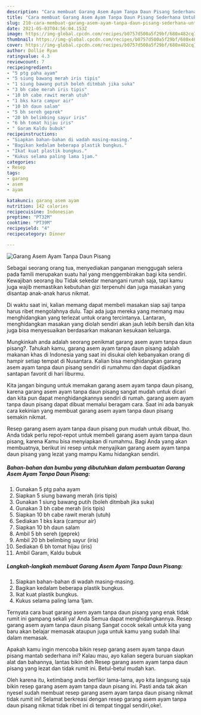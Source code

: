 ```yaml
---
description: "Cara membuat Garang Asem Ayam Tanpa Daun Pisang Sederhana Untuk Jualan"
title: "Cara membuat Garang Asem Ayam Tanpa Daun Pisang Sederhana Untuk Jualan"
slug: 210-cara-membuat-garang-asem-ayam-tanpa-daun-pisang-sederhana-untuk-jualan
date: 2021-05-03T04:56:04.153Z
image: https://img-global.cpcdn.com/recipes/b0757d500a5f29bf/680x482cq70/garang-asem-ayam-tanpa-daun-pisang-foto-resep-utama.jpg
thumbnail: https://img-global.cpcdn.com/recipes/b0757d500a5f29bf/680x482cq70/garang-asem-ayam-tanpa-daun-pisang-foto-resep-utama.jpg
cover: https://img-global.cpcdn.com/recipes/b0757d500a5f29bf/680x482cq70/garang-asem-ayam-tanpa-daun-pisang-foto-resep-utama.jpg
author: Dollie Ryan
ratingvalue: 4.3
reviewcount: 7
recipeingredient:
- "5 ptg paha ayam"
- "5 siung bawang merah iris tipis"
- "1 siung bawang putih boleh ditmbah jika suka"
- "3 bh cabe merah iris tipis"
- "10 bh cabe rawit merah utuh"
- "1 bks kara campur air"
- "10 bh daun salam"
- "5 bh sereh geprek"
- "20 bh belimbing sayur iris"
- "6 bh tomat hijau iris"
- " Garam Kaldu bubuk"
recipeinstructions:
- "Siapkan bahan-bahan di wadah masing-masing."
- "Bagikan kedalam beberapa plastik bungkus."
- "Ikat kuat plastik bungkus."
- "Kukus selama paling lama 1jam."
categories:
- Resep
tags:
- garang
- asem
- ayam

katakunci: garang asem ayam 
nutrition: 142 calories
recipecuisine: Indonesian
preptime: "PT32M"
cooktime: "PT39M"
recipeyield: "4"
recipecategory: Dinner

---
```



![Garang Asem Ayam Tanpa Daun Pisang](https://img-global.cpcdn.com/recipes/b0757d500a5f29bf/680x482cq70/garang-asem-ayam-tanpa-daun-pisang-foto-resep-utama.jpg)

Sebagai seorang orang tua, menyediakan panganan menggugah selera pada famili merupakan suatu hal yang menggembirakan bagi kita sendiri. Kewajiban seorang ibu Tidak sekedar menangani rumah saja, tapi kamu juga wajib memastikan kebutuhan gizi terpenuhi dan juga masakan yang disantap anak-anak harus nikmat.

Di waktu  saat ini, kalian memang dapat membeli masakan siap saji tanpa harus ribet mengolahnya dulu. Tapi ada juga mereka yang memang mau menghidangkan yang terlezat untuk orang tercintanya. Lantaran, menghidangkan masakan yang diolah sendiri akan jauh lebih bersih dan kita juga bisa menyesuaikan berdasarkan makanan kesukaan keluarga. 



Mungkinkah anda adalah seorang penikmat garang asem ayam tanpa daun pisang?. Tahukah kamu, garang asem ayam tanpa daun pisang adalah makanan khas di Indonesia yang saat ini disukai oleh kebanyakan orang di hampir setiap tempat di Nusantara. Kalian bisa menghidangkan garang asem ayam tanpa daun pisang sendiri di rumahmu dan dapat dijadikan santapan favorit di hari liburmu.

Kita jangan bingung untuk memakan garang asem ayam tanpa daun pisang, karena garang asem ayam tanpa daun pisang sangat mudah untuk dicari dan kita pun dapat menghidangkannya sendiri di rumah. garang asem ayam tanpa daun pisang dapat dibuat memalui beragam cara. Saat ini ada banyak cara kekinian yang membuat garang asem ayam tanpa daun pisang semakin nikmat.

Resep garang asem ayam tanpa daun pisang pun mudah untuk dibuat, lho. Anda tidak perlu repot-repot untuk membeli garang asem ayam tanpa daun pisang, karena Kamu bisa menyiapkan di rumahmu. Bagi Anda yang akan membuatnya, berikut ini resep untuk menyajikan garang asem ayam tanpa daun pisang yang lezat yang mampu Kamu hidangkan sendiri.

<!--inarticleads1-->

##### Bahan-bahan dan bumbu yang dibutuhkan dalam pembuatan Garang Asem Ayam Tanpa Daun Pisang:

1. Gunakan 5 ptg paha ayam
1. Siapkan 5 siung bawang merah (iris tipis)
1. Gunakan 1 siung bawang putih (boleh ditmbah jika suka)
1. Gunakan 3 bh cabe merah (iris tipis)
1. Siapkan 10 bh cabe rawit merah (utuh)
1. Sediakan 1 bks kara (campur air)
1. Siapkan 10 bh daun salam
1. Ambil 5 bh sereh (geprek)
1. Ambil 20 bh belimbing sayur (iris)
1. Sediakan 6 bh tomat hijau (iris)
1. Ambil  Garam, Kaldu bubuk




<!--inarticleads2-->

##### Langkah-langkah membuat Garang Asem Ayam Tanpa Daun Pisang:

1. Siapkan bahan-bahan di wadah masing-masing.
1. Bagikan kedalam beberapa plastik bungkus.
1. Ikat kuat plastik bungkus.
1. Kukus selama paling lama 1jam.




Ternyata cara buat garang asem ayam tanpa daun pisang yang enak tidak rumit ini gampang sekali ya! Anda Semua dapat menghidangkannya. Resep garang asem ayam tanpa daun pisang Sangat cocok sekali untuk kita yang baru akan belajar memasak ataupun juga untuk kamu yang sudah lihai dalam memasak.

Apakah kamu ingin mencoba bikin resep garang asem ayam tanpa daun pisang mantab sederhana ini? Kalau mau, ayo kalian segera buruan siapkan alat dan bahannya, lantas bikin deh Resep garang asem ayam tanpa daun pisang yang lezat dan tidak rumit ini. Betul-betul mudah kan. 

Oleh karena itu, ketimbang anda berfikir lama-lama, ayo kita langsung saja bikin resep garang asem ayam tanpa daun pisang ini. Pasti anda tak akan nyesel sudah membuat resep garang asem ayam tanpa daun pisang nikmat tidak rumit ini! Selamat berkreasi dengan resep garang asem ayam tanpa daun pisang nikmat tidak ribet ini di tempat tinggal sendiri,oke!.

